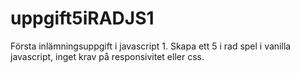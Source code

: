 # uppgift5iRADJS1

Första inlämningsuppgift i javascript 1. 
Skapa ett 5 i rad spel i vanilla javascript, inget krav på responsivitet eller css.
